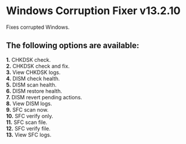 # Windows Corruption Fixer v13.2.10
Fixes corrupted Windows.

## The following options are available:
**1.** CHKDSK check.  
**2.** CHKDSK check and fix.  
**3.** View CHKDSK logs.  
**4.** DISM check health.  
**5.** DISM scan health.  
**6.** DISM restore health.  
**7.** DISM revert pending actions.  
**8.** View DISM logs.  
**9.** SFC scan now.  
**10.** SFC verify only.  
**11.** SFC scan file.  
**12.** SFC verify file.  
**13.** View SFC logs.
